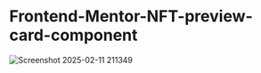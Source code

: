 # Frontend-Mentor-NFT-preview-card-component

![Screenshot 2025-02-11 211349](https://github.com/user-attachments/assets/7d4eb99c-7047-4626-ba3a-794e2aea55b9)
